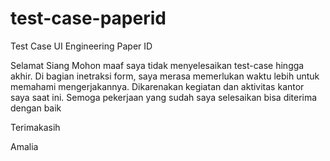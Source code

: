 # test-case-paperid
Test Case UI Engineering Paper ID

Selamat Siang
Mohon maaf saya tidak menyelesaikan test-case hingga akhir. Di bagian inetraksi form, saya merasa memerlukan waktu lebih untuk memahami mengerjakannya. Dikarenakan kegiatan dan aktivitas kantor saya saat ini. Semoga pekerjaan yang sudah saya selesaikan bisa diterima dengan baik

Terimakasih

Amalia
